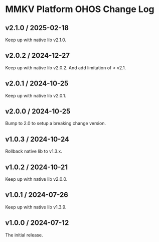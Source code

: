 # MMKV Platform OHOS Change Log
## v2.1.0 / 2025-02-18
Keep up with native lib v2.1.0.

## v2.0.2 / 2024-12-27
Keep up with native lib v2.0.2. And add limitation of < v2.1.

## v2.0.1 / 2024-10-25
Keep up with native lib v2.0.1.

## v2.0.0 / 2024-10-25
Bump to 2.0 to setup a breaking change version.

## v1.0.3 / 2024-10-24
Rollback native lib to v1.3.x.

## v1.0.2 / 2024-10-21
Keep up with native lib v2.0.0.

## v1.0.1 / 2024-07-26
Keep up with native lib v1.3.9.

## v1.0.0 / 2024-07-12
The initial release.
